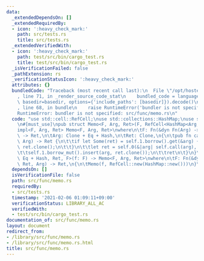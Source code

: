 ```yaml
---
data:
  _extendedDependsOn: []
  _extendedRequiredBy:
  - icon: ':heavy_check_mark:'
    path: src/tests.rs
    title: src/tests.rs
  _extendedVerifiedWith:
  - icon: ':heavy_check_mark:'
    path: test/src/bin/cargo_test.rs
    title: test/src/bin/cargo_test.rs
  _isVerificationFailed: false
  _pathExtension: rs
  _verificationStatusIcon: ':heavy_check_mark:'
  attributes: {}
  bundledCode: "Traceback (most recent call last):\n  File \"/opt/hostedtoolcache/Python/3.9.1/x64/lib/python3.9/site-packages/onlinejudge_verify/documentation/build.py\"\
    , line 71, in _render_source_code_stat\n    bundled_code = language.bundle(stat.path,\
    \ basedir=basedir, options={'include_paths': [basedir]}).decode()\n  File \"/opt/hostedtoolcache/Python/3.9.1/x64/lib/python3.9/site-packages/onlinejudge_verify/languages/user_defined.py\"\
    , line 68, in bundle\n    raise RuntimeError('bundler is not specified: {}'.format(path.as_posix()))\n\
    RuntimeError: bundler is not specified: src/func/memo.rs\n"
  code: "use std::cell::RefCell;\nuse std::collections::HashMap;\nuse std::hash::Hash;\n\
    \n#[must_use]\npub struct Memo<F, Arg, Ret>(F, RefCell<HashMap<Arg, Ret>>);\n\n\
    impl<F, Arg, Ret> Memo<F, Arg, Ret>\nwhere\n\tF: Fn(&dyn Fn(Arg) -> Ret, Arg)\
    \ -> Ret,\n\tArg: Clone + Eq + Hash,\n\tRet: Clone,\n{\n\tpub fn call(&self, arg:\
    \ Arg) -> Ret {\n\t\tif let Some(ret) = self.1.borrow().get(&arg) {\n\t\t\treturn\
    \ ret.clone();\n\t\t}\n\t\tlet ret = self.0(&|arg| self.call(arg), arg.clone());\n\
    \t\tself.1.borrow_mut().insert(arg, ret.clone());\n\t\tret\n\t}\n}\n\npub fn memo<Arg:\
    \ Eq + Hash, Ret, F>(f: F) -> Memo<F, Arg, Ret>\nwhere\n\tF: Fn(&dyn Fn(Arg) ->\
    \ Ret, Arg) -> Ret,\n{\n\tMemo(f, RefCell::new(HashMap::new()))\n}\n"
  dependsOn: []
  isVerificationFile: false
  path: src/func/memo.rs
  requiredBy:
  - src/tests.rs
  timestamp: '2021-02-06 01:09:11+09:00'
  verificationStatus: LIBRARY_ALL_AC
  verifiedWith:
  - test/src/bin/cargo_test.rs
documentation_of: src/func/memo.rs
layout: document
redirect_from:
- /library/src/func/memo.rs
- /library/src/func/memo.rs.html
title: src/func/memo.rs
---
```

